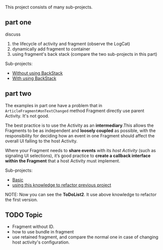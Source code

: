 This project consists of many sub-projects.


## part one

discuss

1. the lifecycle of activity and fragment (observe the LogCat)
2. dynamically add fragment to container 
2. using fragment's back stack (compare the two sub-projects in this part)

Sub-projects:

- [Without using BackStack](DynamicAddFragmentToContainerWithoutBackStack)
- [With using BackStack](DynamicAddFragmentToContainerWithBackStack)

## part two

The examples in part one have a problem that in `ArticleFragment#onTextChanged` method Fragment directly use parent Activity. It's not good.

The best practice is to use the Activity as an **intermediary**.This allows the Fragments to be as independent and **loosely coupled** as possible, with the responsibility for deciding how an event in one Fragment should affect the overall UI falling to the host Activity.

Where your Fragment needs to **share events** with its *host Activity* (such as signaling UI selections), it’s good practice to **create a callback interface within the Fragment** that a host Activity must implement.

Sub-projects:

- [Basic](InterfacingBetweenFragmentsAndActivities2)
- [using this knowledge to refactor previous project](InterfacingBetweenFragmentsAndActivities)

NOTE: Now you can see the **ToDoList2**. It use above knowledge to refactor the first version.


## TODO Topic

- Fragment without ID.
- how to use bundle in fragment
- use retained fragment, and compare the normal one in case of changing host activity's configuration.